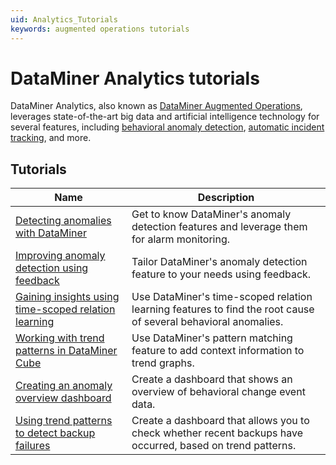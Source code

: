 ```yaml
---
uid: Analytics_Tutorials
keywords: augmented operations tutorials
---
```


# DataMiner Analytics tutorials

DataMiner Analytics, also known as [DataMiner Augmented Operations](xref:Stack_Augmented_Operations), leverages state-of-the-art big data and artificial intelligence technology for several features, including [behavioral anomaly detection](xref:Behavioral_anomaly_detection), [automatic incident tracking](xref:Automatic_incident_tracking), and more.

## Tutorials

| Name | Description|
|--|--|
| [Detecting anomalies with DataMiner](xref:Anomaly_Tutorial) | Get to know DataMiner's anomaly detection features and leverage them for alarm monitoring. |
| [Improving anomaly detection using feedback](xref:Anomaly_Feedback_Tutorial) | Tailor DataMiner's anomaly detection feature to your needs using feedback. |
| [Gaining insights using time-scoped relation learning](xref:Time_Scoped_Relation_Learning_Tutorial) | Use DataMiner's time-scoped relation learning features to find the root cause of several behavioral anomalies. |
| [Working with trend patterns in DataMiner Cube](xref:Pattern_Matching_Trend_Tutorial) | Use DataMiner's pattern matching feature to add context information to trend graphs. |
| [Creating an anomaly overview dashboard](xref:Creating_Anomaly_Overview_Dashboard) | Create a dashboard that shows an overview of behavioral change event data. |
| [Using trend patterns to detect backup failures](xref:trend_patterns_backup_failures)| Create a dashboard that allows you to check whether recent backups have occurred, based on trend patterns. |
